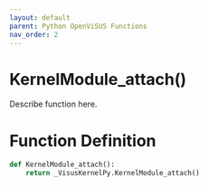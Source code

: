 ```yaml
---
layout: default
parent: Python OpenViSUS Functions
nav_order: 2
---
```


# KernelModule_attach()

Describe function here.

# Function Definition

```python
def KernelModule_attach():
    return _VisusKernelPy.KernelModule_attach()
```
